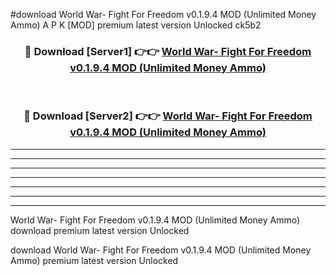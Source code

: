 #download World War- Fight For Freedom v0.1.9.4 MOD (Unlimited Money Ammo) A P K [MOD] premium latest version Unlocked ck5b2 



<div align="center">
<h3>🔴 Download [Server1] 👉👉 <a href="https://apkdownload3.web.app/">World War- Fight For Freedom v0.1.9.4 MOD (Unlimited Money Ammo)</a></h3><br>

<h3>🔴 Download [Server2] 👉👉 <a href="https://apkdownload3.web.app/">World War- Fight For Freedom v0.1.9.4 MOD (Unlimited Money Ammo)</a></h3>
</div>





----------------------------------------------------------

----------------------------------------------------------

----------------------------------------------------------

----------------------------------------------------------

----------------------------------------------------------

----------------------------------------------------------

----------------------------------------------------------

World War- Fight For Freedom v0.1.9.4 MOD (Unlimited Money Ammo) download premium latest version Unlocked

download World War- Fight For Freedom v0.1.9.4 MOD (Unlimited Money Ammo) premium latest version Unlocked
